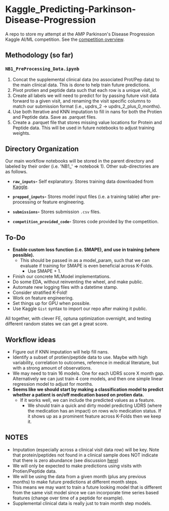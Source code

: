 # Kaggle_Predicting-Parkinson-Disease-Progression

A repo to store my attempt at the AMP Parkinson's Disease Progression Kaggle AI/ML competition. See the [competition overview](https://www.kaggle.com/competitions/amp-parkinsons-disease-progression-prediction/overview).

## Methodology (so far)
### `NB1_PreProcessing_Data.ipynb`
1. Concat the supplemental clinical data (no associated Prot/Pep data) to the main clinical data. This is done to help train future predictions.
2. Pivot protien and peptide data such that each row is a unique visit_id.
3. Create all labels we will need to predict for by passing future visit data forward to a given visit, and renaming the visit specific columns to match our submission format (i.e., updrs_2 -> updrs_2_plus_0_months).
4. Use both Iterative and KNN imputation to fill in nans for both the Protien and Peptide data. Save as .parquet files.
5. Create a .parquet file that stores missing value locations for Protein and Peptide data. This will be used in future notebooks to adjust training weights.

## Directory Organization
Our main workflow notebooks will be stored in the parent directory and labeled by their order (i.e. 'NB1_' => notebook 1). Other sub-directories are as follows.

* **`raw_inputs`-** Self explanatory. Stores training data downloaded from [Kaggle](https://www.kaggle.com/competitions/amp-parkinsons-disease-progression-prediction/data).

* **`prepped_inputs`-** Stores model input files (i.e. a training table) after pre-processing or feature engineering.

* **`submissions`-** Stores submission `.csv` files.

* **`competition_provided_code`-** Stores code provided by the competition.


## To-Do

* **Enable custom loss function (i.e. SMAPE), and use in training (where possible).**
  * This should be passed in as a model_param, such that we can evaluate if training for SMAPE is even beneficial across K-Folds.
    * Use SMAPE + 1.
* Finish our concrete MLModel implementations.
* Do some EDA, without reinventing the wheel, and make public.
* Automate new logging files with a datetime stamp.
* Consider stratified K-Fold!
* Work on feature engineering.
* Set things up for GPU when possible.
* Use Kaggle `Gist` syntax to import our repo after making it public.

All together, with clever FE, optuna optimization overnight, and testing different random states we can get a great score.

## Workflow ideas

* Figure out if KNN imputation will help fill nans.
* Identify a subset of protien/peptide data to use. Maybe with high variability, correlation to outcomes, reference in medical literature, but with a strong amount of observations.
* We may need to train 16 models. One for each UDRS score X month gap. Alternatively we can just train 4 core models, and then one simple linear regression model to adjust for months.
* **Seems like we should start by making a classification model to predict whether a patient is on/off medication based on protien data.**
  * If it works well, we can include the predicted values as a feature.
    * We should train a quick and dirty model predicting UDRS (where the medication has an impact) on rows w/o medication status. If it shows up as a prominent feature across K-Folds then we keep it.

## NOTES
* Imputation (especially across a clinical visit data row) will be key. Note that protein/peptides not found in a clinical sample does NOT indicate that there is zero abundance (see discussion [here](https://www.kaggle.com/competitions/amp-parkinsons-disease-progression-prediction/discussion/396052))
* We will only be expected to make predictions using visits with Protien/Peptide data.
* We will be using the data from a given month (plus any previous months) to make future predictions at different month steps.
* This means we may want to train a future looking model that is different from the same visit model since we can incorporate time series based features (change over time of a peptide for example).
* Supplemental clinical data is really just to train month step models.
